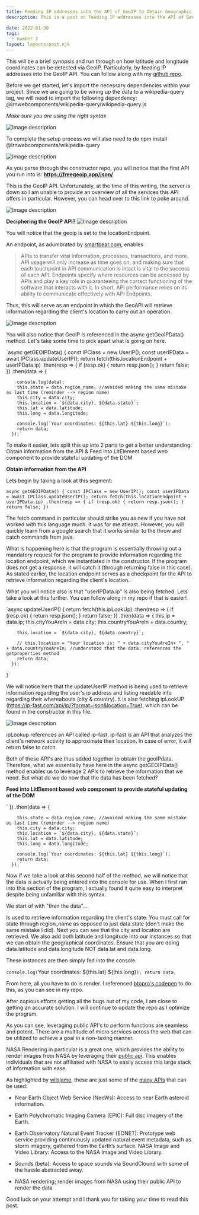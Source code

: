 ```yaml
---
title: Feeding IP addresses into the API of GeoIP to Obtain Geographic Coordinates (Lat/Long)
description: This is a post on Feeding IP addresses into the API of GeoIP to Obtain Geographic Coordinates (Lat/Long)

date: 2022-01-30
tags:
  - number 2
layout: layouts/post.njk
---
```

This will be a brief synopsis and run through on how latitude and longitude coordinates can be detected via GeoIP. Particularly, by feeding IP addresses into the GeoIP API. You can follow along with my [github repo](https://github.com/RajivThummala-psu/ip-project/blob/master/src/LocationFromIP.js). 

Before we get started, let's import the necessary dependencies within your project. Since we are going to be wiring up the data to a wikipedia-query tag, we will need to import the following dependency: @lrnwebcomponents/wikipedia-query/wikipedia-query.js

_Make sure you are using the right syntax_

![Image description](https://dev-to-uploads.s3.amazonaws.com/uploads/articles/r8ycv2suy22w095bxten.png)

To complete the setup process we will also need to do npm install @lrnwebcomponents/wikipedia-query

![Image description](https://dev-to-uploads.s3.amazonaws.com/uploads/articles/csmpiw6tqrlsky52cf0y.png)
 
As you parse through the constructor repo, you will notice that the first API you run into is: **https://freegeoip.app/json/**

This is the GeoIP API. Unfortunately, at the time of this writing, the server is down so I am unable to provide an overview of all the services this API offers in particular. However, you can head over to this link to poke around. 

![Image description](https://dev-to-uploads.s3.amazonaws.com/uploads/articles/vyob9fdinxuv9lscbl5k.png)

**Deciphering the GeoIP API?**
![Image description](https://dev-to-uploads.s3.amazonaws.com/uploads/articles/s433cvg4apylswqwr78k.png)
 
You will notice that the geoip is set to the locationEndpoint. 

An endpoint, as adumbrated by [smartbear.com](https://smartbear.com/learn/performance-monitoring/api-endpoints/#:~:text=Each%20endpoint%20is%20the%20location,to%20carry%20out%20their%20function.&text=The%20place%20that%20APIs%20send,lives%2C%20is%20called%20an%20endpoint.), enables  

> APIs to transfer vital information, processes, transactions, and more. API usage will only increase as time goes on, and making sure that each touchpoint in API communication is intact is vital to the success of each API. Endpoints specify where resources can be accessed by APIs and play a key role in guaranteeing the correct functioning of the software that interacts with it.  In short, API performance relies on its ability to communicate effectively with API Endpoints.

Thus, this will serve as an endpoint in which the GeoAPI will retrieve information regarding the client's location to carry out an operation. 

![Image description](https://dev-to-uploads.s3.amazonaws.com/uploads/articles/fcs1fkmabm1x55j3lrhg.png)

You will also notice that GeoIP is referenced in the async getGeoIPData() method. Let's take some time to pick apart what is going on here.

`async getGEOIPData() {
    const IPClass = new UserIP();
    const userIPData = await IPClass.updateUserIP();
    return fetch(this.locationEndpoint + userIPData.ip)
      .then(resp => {
        if (resp.ok) {
          return resp.json();
        }
        return false;
      })
      .then(data => {

        console.log(data);
        this.state = data.region_name; //avoided making the same mistake as last time (reminder --> region name)
        this.city = data.city;
        this.location = `${data.city}, ${data.state}`;
        this.lat = data.latitude; 
        this.long = data.longitude;

        console.log(`Your coordinates: ${this.lat} ${this.long}`);
        return data;
      });`

To make it easier, lets split this up into 2 parts to get a better understanding: Obtain information from the API & Feed into LitElement based web component to provide stateful updating of the DOM

**Obtain information from the API**

Lets begin by taking a look at this segment:

`async getGEOIPData() {
    const IPClass = new UserIP();
    const userIPData = await IPClass.updateUserIP();
    return fetch(this.locationEndpoint + userIPData.ip)
      .then(resp => {
        if (resp.ok) {
          return resp.json();
        }
        return false;
      })`

The fetch command in particular should strike you as new if you have not worked with this language much. It was for me atleast. However, you will quickly learn from a google search that it works similar to the throw and catch commands from java. 

What is happening here is that the program is essentially throwing out a mandatory request for the program to provide information regarding the location endpoint, which we instantiated in the constructor. If the program does not get a response, it will catch it (through returning false in this case). As stated earlier, the location endpoint serves as a checkpoint for the API to retrieve information regarding the client's location. 

What you will notice also is that "userIPData.ip" is also being fetched. Lets take a look at this further. You can follow along in my repo if that is easier!

`async updateUserIP() {
    return fetch(this.ipLookUp)
      .then(resp => {
        if (resp.ok) {
          return resp.json();
        }
        return false;
      })
      .then(data => {
        this.ip = data.ip;
        this.cityYouAreIn = data.city;
        this.countryYouAreIn = data.country;

        this.location = `${data.city}, ${data.country}`;

        // this.location = "Your location is: " + data.cityYouAreIn+ ", " + data.countryYouAreIn; //understood that the data. references the getproperties method
        return data;
      });
  }`

We will notice here that the updateUserIP method is being used to retrieve information regarding the user's ip address and listing readable info regarding their whereabouts (city & country). It is also fetching ipLookUP (https://ip-fast.com/api/ip/?format=json&location=True), which can be found in the constructor in this file. 

![Image description](https://dev-to-uploads.s3.amazonaws.com/uploads/articles/oa1uuy43jdvn5qx14amy.png)

ipLookup references an API called ip-fast. ip-fast is an API that analyzes the client's network activity to approximate their location. In case of error, it will return false to catch. 

Both of these API's are thus added together to obtain the geoIPdata. Therefore, what we essentially have here in the async getGEOIPData() method enables us to leverage 2 APIs to retrieve the information that we need. But what do we do now that the data has been fetched?

**Feed into LitElement based web component to provide stateful updating of the DOM**

`  })
      .then(data => {

        this.state = data.region_name; //avoided making the same mistake as last time (reminder --> region name)
        this.city = data.city;
        this.location = `${data.city}, ${data.state}`;
        this.lat = data.latitude; 
        this.long = data.longitude;

        console.log(`Your coordinates: ${this.lat} ${this.long}`);
        return data;
      });`

Now if we take a look at this second half of the method, we will notice that the data is actually being entered into the console for use. When I first ran into this section of the program, I actually found it quite easy to interpret despite being unfamiliar with this syntax. 

We start of with "then the data"...

Is used to retrieve information regarding the client's state. You must call for state through region_name as opposed to just data.state (don't make the same mistake I did). Next you can see that the city and location are retrieved. We also add both latitude and longitude into our instances so that we can obtain the geographical coordinates. Ensure that you are doing data.latitude and data.longitude NOT data.lat and data.long. 

These instances are then simply fed into the console.

`console.log(`Your coordinates: ${this.lat} ${this.long}`);
        return data;`

From here, all you have to do is render. I referenced [btopro's codepen](https://codepen.io/btopro/pen/yLNmVbw) to do this, as you can see in my repo. 

After copious efforts getting all the bugs out of my code, I am close to getting an accurate solution. I will continue to update the repo as I optimize the program.

As you can see, leveraging public API's to perform functions are seamless and potent. There are a multitude of micro services across the web that can be utilized to achieve a goal in a non-taxing manner. 

NASA Rendering in particular is a great one, which provides the ability to render images from NASA by leveraging their [public api](https://api.nasa.gov/api.html#apod). This enables individuals that are not affiliated with NASA to easily access this large stack of information with ease. 

As highlighted by [wilsjame](https://wilsjame.github.io/how-to-nasa/), these are just some of the [many APIs](https://api.nasa.gov/api.html#apod) that can be used: 

- Near Earth Object Web Service (NeoWs): Access to near Earth asteroid information.

- Earth Polychromatic Imaging Camera (EPIC): Full disc imagery of the Earth.

- Earth Observatory Natural Event Tracker (EONET): Prototype web service providing continuously updated natural event metadata, such as storm imagery, gathered from the Earth’s surface.
NASA Image and Video Library: Access to the NASA Image and Video Library.

- Sounds (beta): Access to space sounds via SoundClound with some of the hassle abstracted away.

- NASA rendering; render images from NASA using their public API to render the data


Good luck on your attempt and I thank you for taking your time to read this post. 






